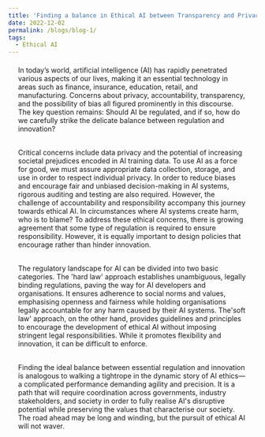 ```yaml
---
title: 'Finding a balance in Ethical AI between Transparency and Privacy'
date: 2022-12-02
permalink: /blogs/blog-1/
tags:
  - Ethical AI
---
```

<div style="margin-left: 20px; margin-right: 20px; margin-top: 20px;">
In today’s world, artificial intelligence (AI) has rapidly penetrated various aspects of our lives, making it an essential technology in areas such as finance, insurance, education, retail, and manufacturing. Concerns about privacy, accountability, transparency, and the possibility of bias all figured prominently in this discourse. The key question remains: Should AI be regulated, and if so, how do we carefully strike the delicate balance between regulation and innovation?<br/><br/>

Critical concerns include data privacy and the potential of increasing societal prejudices encoded in AI training data. To use AI as a force for good, we must assure appropriate data collection, storage, and use in order to respect individual privacy. In order to reduce biases and encourage fair and unbiased decision-making in AI systems, rigorous auditing and testing are also required. However, the challenge of accountability and responsibility accompany this journey towards ethical AI. In circumstances where AI systems create harm, who is to blame? To address these ethical concerns, there is growing agreement that some type of regulation is required to ensure responsibility. However, it is equally important to design policies that encourage rather than hinder innovation.<br/><br/>

The regulatory landscape for AI can be divided into two basic categories. The 'hard law' approach establishes unambiguous, legally binding regulations, paving the way for AI developers and organisations. It ensures adherence to social norms and values, emphasising openness and fairness while holding organisations legally accountable for any harm caused by their AI systems. The'soft law' approach, on the other hand, provides guidelines and principles to encourage the development of ethical AI without imposing stringent legal responsibilities. While it promotes flexibility and innovation, it can be difficult to enforce.<br/><br/>

Finding the ideal balance between essential regulation and innovation is analogous to walking a tightrope in the dynamic story of AI ethics—a complicated performance demanding agility and precision. It is a path that will require coordination across governments, industry stakeholders, and society in order to fully realise AI's disruptive potential while preserving the values that characterise our society. The road ahead may be long and winding, but the pursuit of ethical AI will not waver.
</div>


